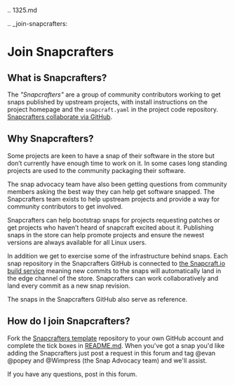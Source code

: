 .. 1325.md

.. _join-snapcrafters:

# Join Snapcrafters

## What is Snapcrafters?

The *"Snapcrafters"* are a group of community contributors working to get snaps published by upstream projects, with install instructions on the project homepage and the `snapcraft.yaml` in the project code repository. [Snapcrafters collaborate via GitHub](https://github.com/snapcrafters).

## Why Snapcrafters?

Some projects are keen to have a snap of their software in the store but don’t currently have enough time to work on it. In some cases long standing projects are used to the community packaging their software.

The snap advocacy team have also been getting questions from community members asking the best way they can help get software snapped. The Snapcrafters team exists to help upstream projects and provide a way for community contributors to get involved.

Snapcrafters can help bootstrap snaps for projects requesting patches or get projects who haven’t heard of snapcraft excited about it. Publishing snaps in the store can help promote projects and ensure the newest versions are always available for all Linux users.

In addition we get to exercise some of the infrastructure behind snaps. Each snap repository in the Snapcrafters GitHub is connected to [the Snapcraft.io build service](https://build.snapcraft.io) meaning new commits to the snaps will automatically land in the edge channel of the store. Snapcrafters can work collaboratively and land every commit as a new snap revision.

The snaps in the Snapcrafters GitHub also serve as reference.

## How do I join Snapcrafters?

Fork the [Snapcrafters template](https://github.com/snapcrafters/fork-and-rename-me) repository to your own GitHub account and complete the tick boxes in [README.md](). When you've got a snap you'd like adding the Snapcrafters just post a request in this forum and tag @evan @popey and @Wimpress (the Snap Advocacy team) and we'll assist.

If you have any questions, post in this forum.